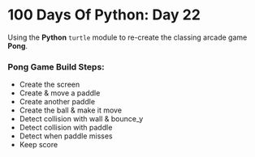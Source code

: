 # 100 Days Of Python: Day 22

Using the **Python** `turtle` module to re-create the classing arcade game **Pong**.

### Pong Game Build Steps:

* Create the screen
* Create & move a paddle
* Create another paddle
* Create the ball & make it move
* Detect collision with wall & bounce_y
* Detect collision with paddle
* Detect when paddle misses
* Keep score
